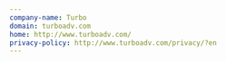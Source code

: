 ```yaml
---
company-name: Turbo
domain: turboadv.com
home: http://www.turboadv.com/
privacy-policy: http://www.turboadv.com/privacy/?en
---
```




